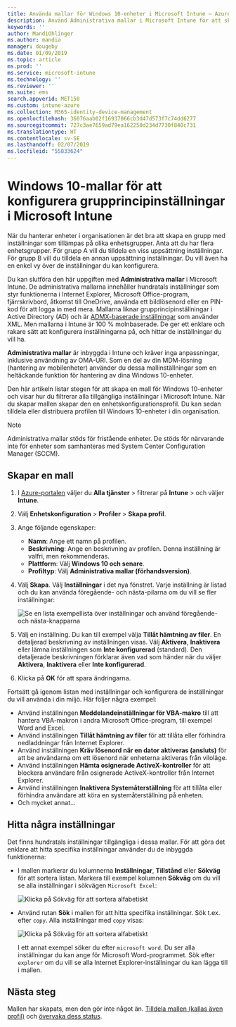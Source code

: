 ```yaml
---
title: Använda mallar för Windows 10-enheter i Microsoft Intune – Azure | Microsoft Docs
description: Använd Administrativa mallar i Microsoft Intune för att skapa grupper med inställningar för Windows 10-enheter. Med dessa inställningar i en enhetskonfigurationsprofil kan du styra Office-program, säkra funktioner i Internet Explorer, styra åtkomst till OneDrive, använda fjärrskrivbordsfunktioner, aktivera automatisk uppspelning, ange energisparinställningar, använda HTTP-utskrifter, använda olika alternativ för användarinloggning och styra händelseloggens storlek.
keywords: ''
author: MandiOhlinger
ms.author: mandia
manager: dougeby
ms.date: 01/09/2019
ms.topic: article
ms.prod: ''
ms.service: microsoft-intune
ms.technology: ''
ms.reviewer: ''
ms.suite: ems
search.appverid: MET150
ms.custom: intune-azure
ms.collection: M365-identity-device-management
ms.openlocfilehash: 36076aab02f16937066cb3d47d573f7c74dd6277
ms.sourcegitcommit: 727c3ae7659ad79ea162250d234d7730f840c731
ms.translationtype: HT
ms.contentlocale: sv-SE
ms.lasthandoff: 02/07/2019
ms.locfileid: "55833624"
---
```

# <a name="windows-10-templates-to-configure-group-policy-settings-in-microsoft-intune"></a>Windows 10-mallar för att konfigurera grupprincipinställningar i Microsoft Intune

När du hanterar enheter i organisationen är det bra att skapa en grupp med inställningar som tillämpas på olika enhetsgrupper. Anta att du har flera enhetsgrupper. För grupp A vill du tilldela en viss uppsättning inställningar. För grupp B vill du tilldela en annan uppsättning inställningar. Du vill även ha en enkel vy över de inställningar du kan konfigurera.

Du kan slutföra den här uppgiften med **Administrativa mallar** i Microsoft Intune. De administrativa mallarna innehåller hundratals inställningar som styr funktionerna i Internet Explorer, Microsoft Office-program, fjärrskrivbord, åtkomst till OneDrive, använda ett bildlösenord eller en PIN-kod för att logga in med mera. Mallarna liknar grupprincipinställningar i Active Directory (AD) och är [ADMX-baserade inställningar](https://docs.microsoft.com/windows/client-management/mdm/understanding-admx-backed-policies) som använder XML. Men mallarna i Intune är 100 % molnbaserade. De ger ett enklare och rakare sätt att konfigurera inställningarna på, och hittar de inställningar du vill ha.

**Administrativa mallar** är inbyggda i Intune och kräver inga anpassningar, inklusive användning av OMA-URI. Som en del av din MDM-lösning (hantering av mobilenheter) använder du dessa mallinställningar som en heltäckande funktion för hantering av dina Windows 10-enheter.

Den här artikeln listar stegen för att skapa en mall för Windows 10-enheter och visar hur du filtrerar alla tillgängliga inställningar i Microsoft Intune. När du skapar mallen skapar den en enhetskonfigurationsprofil. Du kan sedan tilldela eller distribuera profilen till Windows 10-enheter i din organisation.

> [!NOTE]
> Administrativa mallar stöds för fristående enheter. De stöds för närvarande inte för enheter som samhanteras med System Center Configuration Manager (SCCM).

## <a name="create-a-template"></a>Skapar en mall

1. I [Azure-portalen](https://portal.azure.com) väljer du **Alla tjänster** > filtrerar på **Intune** > och väljer **Intune**.
2. Välj **Enhetskonfiguration** > **Profiler** > **Skapa profil**.
3. Ange följande egenskaper:

    - **Namn**: Ange ett namn på profilen.
    - **Beskrivning**: Ange en beskrivning av profilen. Denna inställning är valfri, men rekommenderas.
    - **Plattform**: Välj **Windows 10 och senare**.
    - **Profiltyp**: Välj **Administrativa mallar (förhandsversion)**.

4. Välj **Skapa**. Välj **Inställningar** i det nya fönstret. Varje inställning är listad och du kan använda föregående- och nästa-pilarna om du vill se fler inställningar:

    ![Se en lista exempellista över inställningar och använd föregående- och nästa-knapparna](./media/administrative-templates-windows/sample-settings-list-next-page.png)

5. Välj en inställning. Du kan till exempel välja **Tillåt hämtning av filer**. En detaljerad beskrivning av inställningen visas. Välj **Aktivera**, **Inaktivera** eller lämna inställningen som **Inte konfigurerad** (standard). Den detaljerade beskrivningen förklarar även vad som händer när du väljer **Aktivera**, **Inaktivera** eller **Inte konfigurerad**.
6. Klicka på **OK** för att spara ändringarna.

Fortsätt gå igenom listan med inställningar och konfigurera de inställningar du vill använda i din miljö. Här följer några exempel:

- Använd inställningen **Meddelandeinställningar för VBA-makro** till att hantera VBA-makron i andra Microsoft Office-program, till exempel Word and Excel.
- Använd inställningen **Tillåt hämtning av filer** för att tillåta eller förhindra nedladdningar från Internet Explorer.
- Använd inställningen **Kräv lösenord när en dator aktiveras (ansluts)** för att be användarna om ett lösenord när enheterna aktiveras från viloläge.
- Använd inställningen **Hämta osignerade ActiveX-kontroller** för att blockera användare från osignerade ActiveX-kontroller från Internet Explorer.
- Använd inställningen **Inaktivera Systemåterställning** för att tillåta eller förhindra användare att köra en systemåterställning på enheten.
- Och mycket annat...

## <a name="find-some-settings"></a>Hitta några inställningar

Det finns hundratals inställningar tillgängliga i dessa mallar. För att göra det enklare att hitta specifika inställningar använder du de inbyggda funktionerna:

- I mallen markerar du kolumnerna **Inställningar**, **Tillstånd** eller **Sökväg** för att sortera listan. Markera till exempel kolumnen **Sökväg** om du vill se alla inställningar i sökvägen `Microsoft Excel`:

  ![Klicka på Sökväg för att sortera alfabetiskt](./media/administrative-templates-windows/path-filter-shows-excel-options.png)

- Använd rutan **Sök** i mallen för att hitta specifika inställningar. Sök t.ex. efter `copy`. Alla inställningar med `copy` visas:

  ![Klicka på Sökväg för att sortera alfabetiskt](./media/administrative-templates-windows/search-copy-settings.png)

  I ett annat exempel söker du efter `microsoft word`. Du ser alla inställningar du kan ange för Microsoft Word-programmet. Sök efter `explorer` om du vill se alla Internet Explorer-inställningar du kan lägga till i mallen.

## <a name="next-steps"></a>Nästa steg

Mallen har skapats, men den gör inte något än. [Tilldela mallen (kallas även profil)](device-profile-assign.md) och [övervaka dess status](device-profile-monitor.md).
